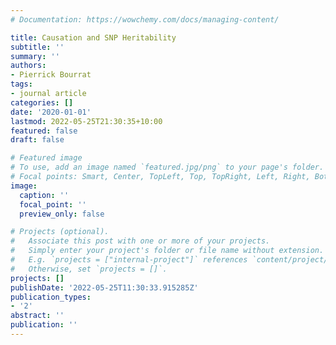 ```yaml
---
# Documentation: https://wowchemy.com/docs/managing-content/

title: Causation and SNP Heritability
subtitle: ''
summary: ''
authors:
- Pierrick Bourrat
tags:
- journal article
categories: []
date: '2020-01-01'
lastmod: 2022-05-25T21:30:35+10:00
featured: false
draft: false

# Featured image
# To use, add an image named `featured.jpg/png` to your page's folder.
# Focal points: Smart, Center, TopLeft, Top, TopRight, Left, Right, BottomLeft, Bottom, BottomRight.
image:
  caption: ''
  focal_point: ''
  preview_only: false

# Projects (optional).
#   Associate this post with one or more of your projects.
#   Simply enter your project's folder or file name without extension.
#   E.g. `projects = ["internal-project"]` references `content/project/deep-learning/index.md`.
#   Otherwise, set `projects = []`.
projects: []
publishDate: '2022-05-25T11:30:33.915285Z'
publication_types:
- '2'
abstract: ''
publication: ''
---
```

